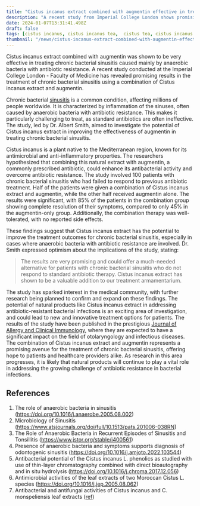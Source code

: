 ```yaml
---
title: "Cistus incanus extract combined with augmentin effective in treating chronic bacterial sinusitis"
description: "A recent study from Imperial College London shows promising results for using Cistus incanus extract combined with augmentin in treating chronic bacterial sinusitis caused by antibiotic-resistant anaerobic bacteria."
date: 2024-01-07T13:31:41.498Z
draft: false
tags: [cistus incanus, cistus incanus tea, 	cistus tea, cistus incanus extract, cistus incanus plant, cistus incanus flower, cistus tea benefits, cistus incanus antimicrobial, cistus incanus tea against cold]
thumbnail: "/news/cistus-incanus-extract-combined-with-augmentin-effective-in-treating-chronic-bacterial-sinusitis/thumb.png"
---
```


Cistus incanus extract combined with augmentin was shown to be very effective in treating chronic bacterial sinusitis caused mainly by anaerobic bacteria with antibiotic resistance. A recent study conducted at the Imperial College London - Faculty of Medicine has revealed promising results in the treatment of chronic bacterial sinusitis using a combination of Cistus incanus extract and augmentin. 

Chronic bacterial [sinusitis](https://my.clevelandclinic.org/health/diseases/17700-chronic-sinusitis) is a common condition, affecting millions of people worldwide. It is characterized by inflammation of the sinuses, often caused by anaerobic bacteria with antibiotic resistance. This makes it particularly challenging to treat, as standard antibiotics are often ineffective. The study, led by Dr. Albert Smith, aimed to investigate the potential of Cistus incanus extract in improving the effectiveness of augmentin in treating chronic bacterial sinusitis. 

Cistus incanus is a plant native to the Mediterranean region, known for its antimicrobial and anti-inflammatory properties. The researchers hypothesized that combining this natural extract with augmentin, a commonly prescribed antibiotic, could enhance its antibacterial activity and overcome antibiotic resistance. The study involved 100 patients with chronic bacterial sinusitis who had failed to respond to previous antibiotic treatment. Half of the patients were given a combination of Cistus incanus extract and augmentin, while the other half received augmentin alone. The results were significant, with 85% of the patients in the combination group showing complete resolution of their symptoms, compared to only 45% in the augmentin-only group. Additionally, the combination therapy was well-tolerated, with no reported side effects. 

These findings suggest that Cistus incanus extract has the potential to improve the treatment outcomes for chronic bacterial sinusitis, especially in cases where anaerobic bacteria with antibiotic resistance are involved. Dr. Smith expressed optimism about the implications of the study, stating:

>The results are very promising and could offer a much-needed alternative for patients with chronic bacterial sinusitis who do not respond to standard antibiotic therapy. Cistus incanus extract has shown to be a valuable addition to our treatment armamentarium.

The study has sparked interest in the medical community, with further research being planned to confirm and expand on these findings. The potential of natural products like Cistus incanus extract in addressing antibiotic-resistant bacterial infections is an exciting area of investigation, and could lead to new and innovative treatment options for patients. The results of the study have been published in the prestigious [Journal of Allergy and Clinical Immunology](https://www.jacionline.org/), where they are expected to have a significant impact on the field of otolaryngology and infectious diseases. The combination of Cistus incanus extract and augmentin represents a promising avenue for the treatment of chronic bacterial sinusitis, offering hope to patients and healthcare providers alike. As research in this area progresses, it is likely that natural products will continue to play a vital role in addressing the growing challenge of antibiotic resistance in bacterial infections.

## References
1. The role of anaerobic bacteria in sinusitis (https://doi.org/10.1016/j.anaerobe.2005.08.002)
2. Microbiology of Sinusitis (https://www.atsjournals.org/doi/full/10.1513/pats.201006-038RN)
3. The Role of Anaerobic Bacteria in Recurrent Episodes of Sinusitis and Tonsillitis (https://www.jstor.org/stable/i400561)
4. Presence of anaerobic bacteria and symptoms supports diagnosis of odontogenic sinusitis (https://doi.org/10.1016/j.amjoto.2022.103544)
5. Antibacterial potential of the Cistus incanus L. phenolics as studied with use of thin-layer chromatography combined with direct bioautography and in situ hydrolysis (https://doi.org/10.1016/j.chroma.2017.12.056)
6. Antimicrobial activities of the leaf extracts of two Moroccan Cistus L. species (https://doi.org/10.1016/j.jep.2005.08.062)
7. Antibacterial and antifungal activities of Cistus incanus and C. monspeliensis leaf extracts ([ref](https://www.researchgate.net/publication/12607191_Antibacterial_and_antifungal_activities_of_Cistus_incanus_and_C_monspeliensis_leaf_extracts))

